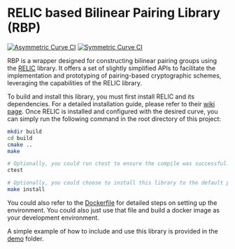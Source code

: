 # RELIC based Bilinear Pairing Library (RBP)
[![Asymmetric Curve CI](https://github.com/Weiqi97/RBP/actions/workflows/asym_ci.yml/badge.svg)](https://github.com/Weiqi97/RBP/actions/workflows/asym_ci.yml) [![Symmetric Curve CI](https://github.com/Weiqi97/RBP/actions/workflows/sym_ci.yml/badge.svg)](https://github.com/Weiqi97/RBP/actions/workflows/sym_ci.yml)

RBP is a wrapper designed for constructing bilinear pairing groups using the [RELIC](https://github.com/relic-toolkit/relic) library. It offers a set of slightly simplified APIs to facilitate the implementation and prototyping of pairing-based cryptographic schemes, leveraging the capabilities of the RELIC library.

To build and install this library, you must first install RELIC and its dependencies. For a detailed installation guide, please refer to their [wiki page](https://github.com/relic-toolkit/relic/wiki/Building). Once RELIC is installed and configured with the desired curve, you can simply run the following command in the root directory of this project:
```bash
mkdir build
cd build
cmake ..
make

# Optionally, you could run ctest to ensure the compile was successful.
ctest

# Optionally, you could choose to install this library to the default path.
make install
```
You could also refer to the [Dockerfile](Dockerfile) for detailed steps on setting up the environment. You could also just use that file and build a docker image as your development environment.

A simple example of how to include and use this library is provided in the [demo](demo) folder.